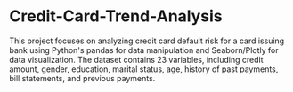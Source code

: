 # Credit-Card-Trend-Analysis
This project focuses on analyzing credit card default risk for a card issuing bank using Python's pandas for data manipulation and Seaborn/Plotly for data visualization. The dataset contains 23 variables, including credit amount, gender, education, marital status, age, history of past payments, bill statements, and previous payments.
